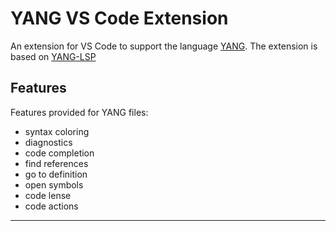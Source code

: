 # YANG VS Code Extension

An extension for VS Code to support the language [YANG](https://tools.ietf.org/html/rfc7950).
The extension is based on [YANG-LSP](https://github.com/yang-tools/yang-lsp)

## Features

Features provided for YANG files:
 - syntax coloring
 - diagnostics
 - code completion
 - find references
 - go to definition
 - open symbols
 - code lense
 - code actions

-----------------------------------------------------------------------------------------------------------
